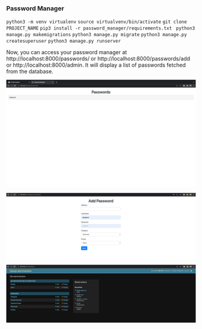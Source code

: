 ### Password Manager

`python3 -m venv virtualenv`
`source virtualvenv/bin/activate`
`git clone PROJECT_NAME`
`pip3 install -r password_manager/requirements.txt `
`python3 manage.py makemigrations`
`python3 manage.py migrate`
`python3 manage.py createsuperuser`
`python3 manage.py runserver`

Now, you can access your password manager at http://localhost:8000/passwords/ or http://localhost:8000/passwords/add or http://localhost:8000/admin. It will display a list of passwords fetched from the database.

![Passwords](passwords.png)

![Add a new password](add_password.png)

![Admin Console](admin_console.png)